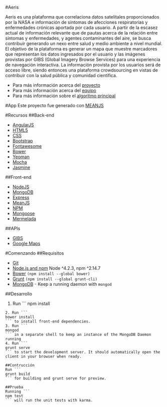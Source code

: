 #Aeris

Aeris es una plataforma que correlaciona datos satelitales proporcionados por la NASA e información de síntomas de afecciones respiratorias y enfermedades crónicas aportada por cada usuario. A partir de la escasez actual de información relevante que de pautas acerca de la relación entre síntomas y enfermedades, y agentes contaminantes del aire, se busca contribuir generando un nexo entre salud y medio ambiente a nivel mundial. El objetivo de la plataforma es generar un mapa que muestre marcadores que representan los datos ingresados por el usuario y las imágenes provistas por GIBS (Global Imagery Browse Services) para una experiencia de navegación interactiva. La información provista por los usuarios será de acceso libre, siendo entonces una plataforma crowdsourcing en vistas de contribuir con la salud pública y comunidad científica.

- Para más información acerca del [proyecto](https://github.com/Jacodom/aeris/blob/master/Documentos/Documentos/PROYECTO.md)
- Para más información acerca del [equipo](https://github.com/Jacodom/aeris/blob/master/Documentos/Documentos/TEAM.md)
- Para más información sobre el [algoritmo principal](https://github.com/Jacodom/aeris/blob/master/Documentos/Algoritmo/ALGORITMO%20PRINCIPAL.md)

#App
Este proyecto fue generado con [MEANJS](http://meanjs.org/) 

#Recursos
##Back-end
- [AngularJS](http://angularjs.org/)
- [HTML5](https://www.w3.org/html/logo/)
- [CSS](https://www.w3.org/html/logo/)
- [Bootstrap](http://getbootstrap.com/)
- [Fontawesome](http://fortawesome.github.io/Font-Awesome/)
- [Bower](http://bower.io/)
- [Yeoman](http://yeoman.io/)
- [Mocha](https://mochajs.org/)
- [Jasmine](http://jasmine.github.io/2.0/introduction.html)

##Front-end
- [NodeJS](http://nodejs.org/en/)
- [MongoDB](http://www.mongodb.org/)
- [Express](http://expressjs.com/es/)
- [MeanJS](http://meanjs.org/)
- [NPM](http://www.npmjs.com/)
- [Mongoose](http://mongoosejs.com/)
- [Mermelada](http://github.com/cortezcristian/mermelada)

##APIs
- [GIBS](http://https://earthdata.nasa.gov/about/science-system-description/eosdis-components/global-imagery-browse-services-gibs)
- [Google Maps](http://www.google.com.ar/maps)

#Comenzando
##Requisitos
- [Git](https://git-scm.com/)
- [Node.js and npm](https://github.com/Jacodom/aeris/blob/master/nodejs.org) Node ^4.2.3, npm ^2.14.7
- [Bower](http://bower.io/) ```(npm install --global bower)```
- [Grunt](http://gruntjs.com/) ```(npm install --global grunt-cli)```
- [MongoDB](https://www.mongodb.org/) - Keep a running daemon with ```mongod```

##Desarrollo
1. Run ```
npm install
``` to install server dependencies.
2. Run ```
bower install
``` to install front-end dependencies.
3. Run ```
mongod
``` in a separate shell to keep an instance of the MongoDB Daemon running
4. Run ```
grunt serve
``` to start the development server. It should automatically open the client in your browser when ready.

##Contrucción
Run ```
grunt build
``` for building and grunt serve for preview.

##Prueba
Running ```
npm test
``` will run the unit tests with karma.




